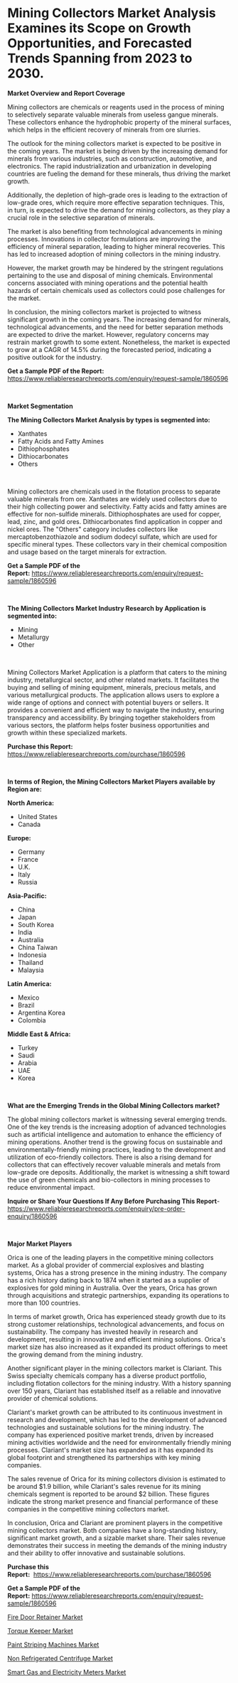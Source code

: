 <p><h1>Mining Collectors Market Analysis Examines its Scope on Growth Opportunities, and Forecasted Trends Spanning from 2023 to 2030.</h1></p><p><strong>Market Overview and Report Coverage</strong></p>
<p><p>Mining collectors are chemicals or reagents used in the process of mining to selectively separate valuable minerals from useless gangue minerals. These collectors enhance the hydrophobic property of the mineral surfaces, which helps in the efficient recovery of minerals from ore slurries.</p><p>The outlook for the mining collectors market is expected to be positive in the coming years. The market is being driven by the increasing demand for minerals from various industries, such as construction, automotive, and electronics. The rapid industrialization and urbanization in developing countries are fueling the demand for these minerals, thus driving the market growth.</p><p>Additionally, the depletion of high-grade ores is leading to the extraction of low-grade ores, which require more effective separation techniques. This, in turn, is expected to drive the demand for mining collectors, as they play a crucial role in the selective separation of minerals.</p><p>The market is also benefiting from technological advancements in mining processes. Innovations in collector formulations are improving the efficiency of mineral separation, leading to higher mineral recoveries. This has led to increased adoption of mining collectors in the mining industry.</p><p>However, the market growth may be hindered by the stringent regulations pertaining to the use and disposal of mining chemicals. Environmental concerns associated with mining operations and the potential health hazards of certain chemicals used as collectors could pose challenges for the market.</p><p>In conclusion, the mining collectors market is projected to witness significant growth in the coming years. The increasing demand for minerals, technological advancements, and the need for better separation methods are expected to drive the market. However, regulatory concerns may restrain market growth to some extent. Nonetheless, the market is expected to grow at a CAGR of 14.5% during the forecasted period, indicating a positive outlook for the industry.</p></p>
<p><strong>Get a Sample PDF of the Report:</strong> <a href="https://www.reliableresearchreports.com/enquiry/request-sample/1860596">https://www.reliableresearchreports.com/enquiry/request-sample/1860596</a></p>
<p>&nbsp;</p>
<p><strong>Market Segmentation</strong></p>
<p><strong>The Mining Collectors Market Analysis by types is segmented into:</strong></p>
<p><ul><li>Xanthates</li><li>Fatty Acids and Fatty Amines</li><li>Dithiophosphates</li><li>Dithiocarbonates</li><li>Others</li></ul></p>
<p>&nbsp;</p>
<p><p>Mining collectors are chemicals used in the flotation process to separate valuable minerals from ore. Xanthates are widely used collectors due to their high collecting power and selectivity. Fatty acids and fatty amines are effective for non-sulfide minerals. Dithiophosphates are used for copper, lead, zinc, and gold ores. Dithiocarbonates find application in copper and nickel ores. The "Others" category includes collectors like mercaptobenzothiazole and sodium dodecyl sulfate, which are used for specific mineral types. These collectors vary in their chemical composition and usage based on the target minerals for extraction.</p></p>
<p><strong>Get a Sample PDF of the Report:</strong>&nbsp;<a href="https://www.reliableresearchreports.com/enquiry/request-sample/1860596">https://www.reliableresearchreports.com/enquiry/request-sample/1860596</a></p>
<p>&nbsp;</p>
<p><strong>The Mining Collectors Market Industry Research by Application is segmented into:</strong></p>
<p><ul><li>Mining</li><li>Metallurgy</li><li>Other</li></ul></p>
<p>&nbsp;</p>
<p><p>Mining Collectors Market Application is a platform that caters to the mining industry, metallurgical sector, and other related markets. It facilitates the buying and selling of mining equipment, minerals, precious metals, and various metallurgical products. The application allows users to explore a wide range of options and connect with potential buyers or sellers. It provides a convenient and efficient way to navigate the industry, ensuring transparency and accessibility. By bringing together stakeholders from various sectors, the platform helps foster business opportunities and growth within these specialized markets.</p></p>
<p><strong>Purchase this Report:</strong>&nbsp; <a href="https://www.reliableresearchreports.com/purchase/1860596">https://www.reliableresearchreports.com/purchase/1860596</a></p>
<p>&nbsp;</p>
<p><strong>In terms of Region, the Mining Collectors Market Players available by Region are:</strong></p>
<p>
    <p> <strong> North America: </strong>
        <ul>
            <li>United States</li>
            <li>Canada</li>
        </ul>
        </p> 
    <p> <strong> Europe: </strong>
        <ul>
            <li>Germany</li>
            <li>France</li>
            <li>U.K.</li>
            <li>Italy</li>
            <li>Russia</li>
        </ul>
        </p> 
    <p> <strong> Asia-Pacific: </strong>
        <ul>
            <li>China</li>
            <li>Japan</li>
            <li>South Korea</li>
            <li>India</li>
            <li>Australia</li>
            <li>China Taiwan</li>
            <li>Indonesia</li>
            <li>Thailand</li>
            <li>Malaysia</li>
        </ul>
        </p> 
    <p> <strong> Latin America: </strong>
        <ul>
            <li>Mexico</li>
            <li>Brazil</li>
            <li>Argentina Korea</li>
            <li>Colombia</li>
        </ul>
        </p> 
    <p> <strong> Middle East & Africa: </strong>
        <ul>
            <li>Turkey</li>
            <li>Saudi</li>
            <li>Arabia</li>
            <li>UAE</li>
            <li>Korea</li>
        </ul>
    </p>
    </p>
<p>&nbsp;</p>
<p><strong>What are the Emerging Trends in the Global Mining Collectors market?</strong></p>
<p><p>The global mining collectors market is witnessing several emerging trends. One of the key trends is the increasing adoption of advanced technologies such as artificial intelligence and automation to enhance the efficiency of mining operations. Another trend is the growing focus on sustainable and environmentally-friendly mining practices, leading to the development and utilization of eco-friendly collectors. There is also a rising demand for collectors that can effectively recover valuable minerals and metals from low-grade ore deposits. Additionally, the market is witnessing a shift toward the use of green chemicals and bio-collectors in mining processes to reduce environmental impact.</p></p>
<p><strong>Inquire or Share Your Questions If Any Before Purchasing This Report</strong>- <a href="https://www.reliableresearchreports.com/enquiry/pre-order-enquiry/1860596">https://www.reliableresearchreports.com/enquiry/pre-order-enquiry/1860596</a></p>
<p>&nbsp;</p>
<p><strong>Major Market Players</strong></p>
<p><p>Orica is one of the leading players in the competitive mining collectors market. As a global provider of commercial explosives and blasting systems, Orica has a strong presence in the mining industry. The company has a rich history dating back to 1874 when it started as a supplier of explosives for gold mining in Australia. Over the years, Orica has grown through acquisitions and strategic partnerships, expanding its operations to more than 100 countries.</p><p>In terms of market growth, Orica has experienced steady growth due to its strong customer relationships, technological advancements, and focus on sustainability. The company has invested heavily in research and development, resulting in innovative and efficient mining solutions. Orica's market size has also increased as it expanded its product offerings to meet the growing demand from the mining industry.</p><p>Another significant player in the mining collectors market is Clariant. This Swiss specialty chemicals company has a diverse product portfolio, including flotation collectors for the mining industry. With a history spanning over 150 years, Clariant has established itself as a reliable and innovative provider of chemical solutions.</p><p>Clariant's market growth can be attributed to its continuous investment in research and development, which has led to the development of advanced technologies and sustainable solutions for the mining industry. The company has experienced positive market trends, driven by increased mining activities worldwide and the need for environmentally friendly mining processes. Clariant's market size has expanded as it has expanded its global footprint and strengthened its partnerships with key mining companies.</p><p>The sales revenue of Orica for its mining collectors division is estimated to be around $1.9 billion, while Clariant's sales revenue for its mining chemicals segment is reported to be around $2 billion. These figures indicate the strong market presence and financial performance of these companies in the competitive mining collectors market.</p><p>In conclusion, Orica and Clariant are prominent players in the competitive mining collectors market. Both companies have a long-standing history, significant market growth, and a sizable market share. Their sales revenue demonstrates their success in meeting the demands of the mining industry and their ability to offer innovative and sustainable solutions.</p></p>
<p><strong>Purchase this Report:</strong>&nbsp;&nbsp;<a href="https://www.reliableresearchreports.com/purchase/1860596">https://www.reliableresearchreports.com/purchase/1860596</a></p>
<p></p>
<p><strong>Get a Sample PDF of the Report:</strong>&nbsp;<a href="https://www.reliableresearchreports.com/enquiry/request-sample/1860596">https://www.reliableresearchreports.com/enquiry/request-sample/1860596</a></p>
<p><p><a href="https://medium.com/@earn.only.flood/fire-door-retainer-market-the-key-to-successful-business-strategy-forecast-till-2030-26dcaa7849ca">Fire Door Retainer Market</a></p><p><a href="https://medium.com/@sake.use.loan/torque-keeper-market-furnishes-information-on-market-share-market-trends-and-market-growth-7414f8f91b8f">Torque Keeper Market</a></p><p><a href="https://medium.com/@clock.fund.arm/paint-striping-machines-market-trends-forecast-and-competitive-analysis-to-2030-bc3ea8f80efa">Paint Striping Machines Market</a></p><p><a href="https://medium.com/@melt.scale.beast/non-refrigerated-centrifuge-market-outlook-industry-overview-and-forecast-2023-to-2030-565ba2d9d73f">Non Refrigerated Centrifuge Market</a></p><p><a href="https://medium.com/@wound.key.cure/smart-gas-and-electricity-meters-market-trends-forecast-and-competitive-analysis-to-2030-d9c709bcd45c">Smart Gas and Electricity Meters Market</a></p></p>